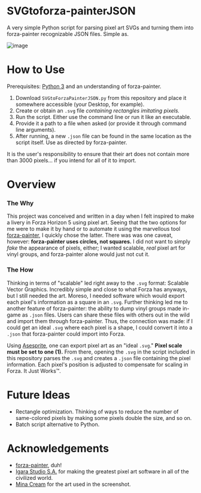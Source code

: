 # SVGtoforza-painterJSON
A very simple Python script for parsing pixel art SVGs and turning them into forza-painter recognizable JSON files. Simple as.

![image](https://github.com/user-attachments/assets/0969c068-3251-4bb4-8519-71898d303ed2)

# How to Use
Prerequisites: [Python 3](https://www.python.org/) and an understanding of forza-painter.
1. Download `SVGtoForzaPainterJSON.py` from this repository and place it somewhere accessible (your Desktop, for example).
2. Create or obtain an `.svg` file *containing rectangles imitating pixels.*
4. Run the script. Either use the command line or run it like an executable.
5. Provide it a path to a file when asked (or provide it through command line arguments).
7. After running, a new `.json` file can be found in the same location as the script itself. Use as directed by forza-painter.

It is the user's responsibility to ensure that their art does not contain more than 3000 pixels... if you intend for all of it to import.

# Overview
### The Why
This project was conceived and written in a day when I felt inspired to make a livery in Forza Horizon 5 using pixel art. Seeing that the two options for me were to make it by hand or to automate it using the marvellous tool [forza-painter](https://github.com/forza-painter/forza-painter), I quickly chose the latter. There was was one caveat, however: **forza-painter uses circles, not squares.** I did not want to simply *fake* the appearance of pixels, either; I wanted scalable, *real* pixel art for vinyl groups, and forza-painter alone would just not cut it.

### The How
Thinking in terms of "scalable" led right away to the `.svg` format: Scalable Vector Graphics. Incredibly simple and close to what Forza has anyways, but I still needed the art. Moreso, I needed software which would export each pixel's information as a square in an `.svg`. Further thinking led me to another feature of forza-painter: the ability to dump vinyl groups made in-game as `.json` files. Users can share these files with others out in the wild and import them through forza-painter. Thus, the connection was made: if I could get an ideal `.svg` where each pixel is a shape, I could convert it into a `.json` that forza-painter could import into Forza.

Using [Asesprite](https://www.aseprite.org/), one can export pixel art as an "ideal `.svg`." **Pixel scale must be set to one (1).** From there, opening the `.svg` in the script included in this repository parses the `.svg` and creates a `.json` file containing the pixel information. Each pixel's position is adjusted to compensate for scaling in Forza. It Just Works™️.

# Future Ideas
- Rectangle optimization. Thinking of ways to reduce the number of same-colored pixels by making some pixels double the size, and so on.
- Batch script alternative to Python.

# Acknowledgements
- [forza-painter](https://github.com/forza-painter/forza-painter), duh!
- [Igara Studio S.A.](https://www.aseprite.org/) for making the greatest pixel art software in all of the civilized world.
- [Mina Cream](https://x.com/MinaCreamu) for the art used in the screenshot.

